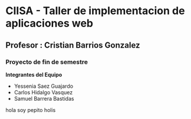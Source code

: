 # CIISA - Taller de implementacion de aplicaciones web

## Profesor : Cristian Barrios Gonzalez

### Proyecto de fin de semestre

**Integrantes del Equipo**
* Yessenia Saez Guajardo
* Carlos Hidalgo Vasquez
* Samuel Barrera Bastidas

hola soy pepito
holis